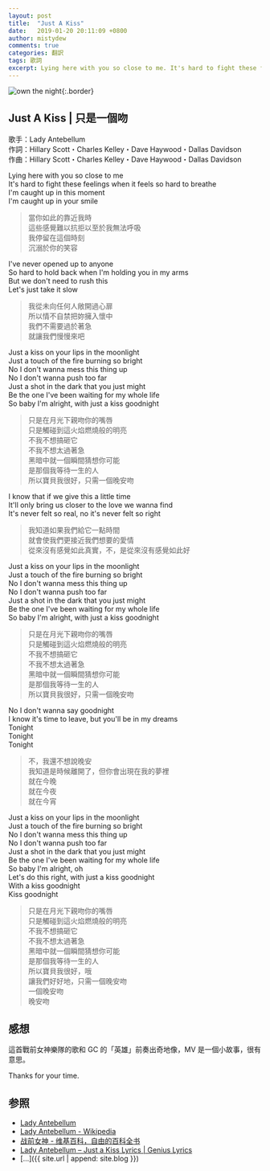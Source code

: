 ```yaml
---
layout: post
title:  "Just A Kiss"
date:   2019-01-20 20:11:09 +0800
author: mistydew
comments: true
categories: 翻訳
tags: 歌詞
excerpt: Lying here with you so close to me. It's hard to fight these feelings when it feels so hard to breathe. I'm caught up in this moment. I'm caught up in your smile.
---
```

![own the night](https://raw.githubusercontent.com/mistydew/misc/master/cover/own%20the%20night.jpg){:.border}

## Just A Kiss | 只是一個吻

歌手：Lady Antebellum<br>
作詞：Hillary Scott・Charles Kelley・Dave Haywood・Dallas Davidson<br>
作曲：Hillary Scott・Charles Kelley・Dave Haywood・Dallas Davidson

Lying here with you so close to me<br>
It's hard to fight these feelings when it feels so hard to breathe<br>
I'm caught up in this moment<br>
I'm caught up in your smile

> 當你如此的靠近我時<br>
> 這些感覺難以抗拒以至於我無法呼吸<br>
> 我停留在這個時刻<br>
> 沉溺於你的笑容

I've never opened up to anyone<br>
So hard to hold back when I'm holding you in my arms<br>
But we don't need to rush this<br>
Let's just take it slow

> 我從未向任何人敞開過心扉<br>
> 所以情不自禁把妳擁入懷中<br>
> 我們不需要過於著急<br>
> 就讓我們慢慢來吧

Just a kiss on your lips in the moonlight<br>
Just a touch of the fire burning so bright<br>
No I don't wanna mess this thing up<br>
No I don't wanna push too far<br>
Just a shot in the dark that you just might<br>
Be the one I've been waiting for my whole life<br>
So baby I'm alright, with just a kiss goodnight

> 只是在月光下親吻你的嘴唇<br>
> 只是觸碰到這火焰燃燒般的明亮<br>
> 不我不想搞砸它<br>
> 不我不想太過著急<br>
> 黑暗中就一個瞬間猜想你可能<br>
> 是那個我等待一生的人<br>
> 所以寶貝我很好，只需一個晚安吻

I know that if we give this a little time<br>
It'll only bring us closer to the love we wanna find<br>
It's never felt so real, no it's never felt so right

> 我知道如果我們給它一點時間<br>
> 就會使我們更接近我們想要的愛情<br>
> 從來沒有感覺如此真實，不，是從來沒有感覺如此好

Just a kiss on your lips in the moonlight<br>
Just a touch of the fire burning so bright<br>
No I don't wanna mess this thing up<br>
No I don't wanna push too far<br>
Just a shot in the dark that you just might<br>
Be the one I've been waiting for my whole life<br>
So baby I'm alright, with just a kiss goodnight

> 只是在月光下親吻你的嘴唇<br>
> 只是觸碰到這火焰燃燒般的明亮<br>
> 不我不想搞砸它<br>
> 不我不想太過著急<br>
> 黑暗中就一個瞬間猜想你可能<br>
> 是那個我等待一生的人<br>
> 所以寶貝我很好，只需一個晚安吻

No I don't wanna say goodnight<br>
I know it's time to leave, but you'll be in my dreams<br>
Tonight<br>
Tonight<br>
Tonight

> 不，我還不想說晚安<br>
> 我知道是時候離開了，但你會出現在我的夢裡<br>
> 就在今晚<br>
> 就在今夜<br>
> 就在今宵

Just a kiss on your lips in the moonlight<br>
Just a touch of the fire burning so bright<br>
No I don't wanna mess this thing up<br>
No I don't wanna push too far<br>
Just a shot in the dark that you just might<br>
Be the one I've been waiting for my whole life<br>
So baby I'm alright, oh<br>
Let's do this right, with just a kiss goodnight<br>
With a kiss goodnight<br>
Kiss goodnight

> 只是在月光下親吻你的嘴唇<br>
> 只是觸碰到這火焰燃燒般的明亮<br>
> 不我不想搞砸它<br>
> 不我不想太過著急<br>
> 黑暗中就一個瞬間猜想你可能<br>
> 是那個我等待一生的人<br>
> 所以寶貝我很好，哦<br>
> 讓我們好好地，只需一個晚安吻<br>
> 一個晚安吻<br>
> 晚安吻

## 感想

這首戰前女神樂隊的歌和 GC 的「英雄」前奏出奇地像，MV 是一個小故事，很有意思。

Thanks for your time.

## 参照
* [Lady Antebellum](https://www.ladyantebellum.com)
* [Lady Antebellum - Wikipedia](https://en.wikipedia.org/wiki/Lady_Antebellum)
* [战前女神 - 维基百科，自由的百科全书](https://zh.wikipedia.org/wiki/懷舊女郎)
* [Lady Antebellum – Just a Kiss Lyrics \| Genius Lyrics](https://genius.com/Lady-antebellum-just-a-kiss-lyrics)
* [...]({{ site.url | append: site.blog }})
